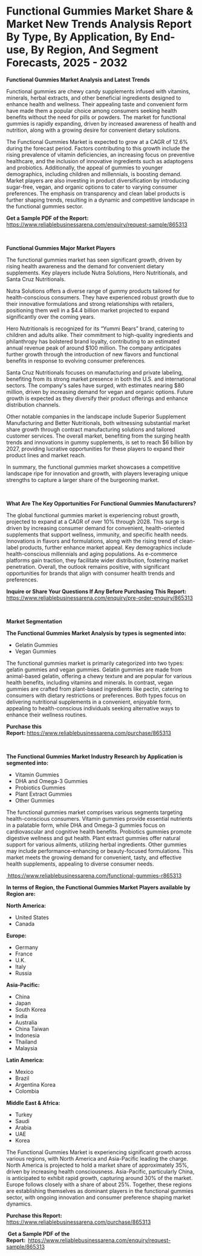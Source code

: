 <p><h1>Functional Gummies Market Share & Market New Trends Analysis Report By Type, By Application, By End-use, By Region, And Segment Forecasts, 2025 - 2032</h1></p><p><strong>Functional Gummies Market Analysis and Latest Trends</strong></p>
<p><p>Functional gummies are chewy candy supplements infused with vitamins, minerals, herbal extracts, and other beneficial ingredients designed to enhance health and wellness. Their appealing taste and convenient form have made them a popular choice among consumers seeking health benefits without the need for pills or powders. The market for functional gummies is rapidly expanding, driven by increased awareness of health and nutrition, along with a growing desire for convenient dietary solutions.</p><p>The Functional Gummies Market is expected to grow at a CAGR of 12.6% during the forecast period. Factors contributing to this growth include the rising prevalence of vitamin deficiencies, an increasing focus on preventive healthcare, and the inclusion of innovative ingredients such as adaptogens and probiotics. Additionally, the appeal of gummies to younger demographics, including children and millennials, is boosting demand. Market players are also investing in product diversification by introducing sugar-free, vegan, and organic options to cater to varying consumer preferences. The emphasis on transparency and clean label products is further shaping trends, resulting in a dynamic and competitive landscape in the functional gummies sector.</p></p>
<p><strong>Get a Sample PDF of the Report:&nbsp;</strong> <a href="https://www.reliablebusinessarena.com/enquiry/request-sample/865313?utm_campaign=2981&utm_medium=2&utm_source=Github&utm_content=ia&utm_term=19042025&utm_id=functional-gummies">https://www.reliablebusinessarena.com/enquiry/request-sample/865313</a></p>
<p>&nbsp;</p>
<p><strong>Functional Gummies Major Market Players</strong></p>
<p><p>The functional gummies market has seen significant growth, driven by rising health awareness and the demand for convenient dietary supplements. Key players include Nutra Solutions, Hero Nutritionals, and Santa Cruz Nutritionals.</p><p>Nutra Solutions offers a diverse range of gummy products tailored for health-conscious consumers. They have experienced robust growth due to their innovative formulations and strong relationships with retailers, positioning them well in a $4.4 billion market projected to expand significantly over the coming years.</p><p>Hero Nutritionals is recognized for its “Yummi Bears” brand, catering to children and adults alike. Their commitment to high-quality ingredients and philanthropy has bolstered brand loyalty, contributing to an estimated annual revenue peak of around $100 million. The company anticipates further growth through the introduction of new flavors and functional benefits in response to evolving consumer preferences.</p><p>Santa Cruz Nutritionals focuses on manufacturing and private labeling, benefiting from its strong market presence in both the U.S. and international sectors. The company's sales have surged, with estimates nearing $80 million, driven by increasing demand for vegan and organic options. Future growth is expected as they diversify their product offerings and enhance distribution channels.</p><p>Other notable companies in the landscape include Superior Supplement Manufacturing and Better Nutritionals, both witnessing substantial market share growth through contract manufacturing solutions and tailored customer services. The overall market, benefiting from the surging health trends and innovations in gummy supplements, is set to reach $6 billion by 2027, providing lucrative opportunities for these players to expand their product lines and market reach. </p><p>In summary, the functional gummies market showcases a competitive landscape ripe for innovation and growth, with players leveraging unique strengths to capture a larger share of the burgeoning market.</p></p>
<p>&nbsp;</p>
<p><strong>What Are The Key Opportunities For Functional Gummies Manufacturers?</strong></p>
<p><p>The global functional gummies market is experiencing robust growth, projected to expand at a CAGR of over 10% through 2028. This surge is driven by increasing consumer demand for convenient, health-oriented supplements that support wellness, immunity, and specific health needs. Innovations in flavors and formulations, along with the rising trend of clean-label products, further enhance market appeal. Key demographics include health-conscious millennials and aging populations. As e-commerce platforms gain traction, they facilitate wider distribution, fostering market penetration. Overall, the outlook remains positive, with significant opportunities for brands that align with consumer health trends and preferences.</p></p>
<p><strong>Inquire or Share Your Questions If Any Before Purchasing This Report:</strong> <a href="https://www.reliablebusinessarena.com/enquiry/pre-order-enquiry/865313?utm_campaign=2981&utm_medium=2&utm_source=Github&utm_content=ia&utm_term=19042025&utm_id=functional-gummies">https://www.reliablebusinessarena.com/enquiry/pre-order-enquiry/865313</a></p>
<p>&nbsp;</p>
<p><strong>Market Segmentation</strong></p>
<p><strong>The Functional Gummies Market Analysis by types is segmented into:</strong></p>
<p><ul><li>Gelatin Gummies</li><li>Vegan Gummies</li></ul></p>
<p><p>The functional gummies market is primarily categorized into two types: gelatin gummies and vegan gummies. Gelatin gummies are made from animal-based gelatin, offering a chewy texture and are popular for various health benefits, including vitamins and minerals. In contrast, vegan gummies are crafted from plant-based ingredients like pectin, catering to consumers with dietary restrictions or preferences. Both types focus on delivering nutritional supplements in a convenient, enjoyable form, appealing to health-conscious individuals seeking alternative ways to enhance their wellness routines.</p></p>
<p><strong>Purchase this Report:&nbsp;</strong><a href="https://www.reliablebusinessarena.com/purchase/865313?utm_campaign=2981&utm_medium=2&utm_source=Github&utm_content=ia&utm_term=19042025&utm_id=functional-gummies">https://www.reliablebusinessarena.com/purchase/865313</a></p>
<p>&nbsp;</p>
<p><strong>The Functional Gummies Market Industry Research by Application is segmented into:</strong></p>
<p><ul><li>Vitamin Gummies</li><li>DHA and Omega-3 Gummies</li><li>Probiotics Gummies</li><li>Plant Extract Gummies</li><li>Other Gummies</li></ul></p>
<p><p>The functional gummies market comprises various segments targeting health-conscious consumers. Vitamin gummies provide essential nutrients in a palatable form, while DHA and Omega-3 gummies focus on cardiovascular and cognitive health benefits. Probiotics gummies promote digestive wellness and gut health. Plant extract gummies offer natural support for various ailments, utilizing herbal ingredients. Other gummies may include performance-enhancing or beauty-focused formulations. This market meets the growing demand for convenient, tasty, and effective health supplements, appealing to diverse consumer needs.</p></p>
<p><a href="https://www.reliablebusinessarena.com/functional-gummies-r865313?utm_campaign=2981&utm_medium=2&utm_source=Github&utm_content=ia&utm_term=19042025&utm_id=functional-gummies">&nbsp;https://www.reliablebusinessarena.com/functional-gummies-r865313</a></p>
<p><strong>In terms of Region, the Functional Gummies Market Players available by Region are:</strong></p>
<p>
    <p> <strong> North America: </strong>
        <ul>
            <li>United States</li>
            <li>Canada</li>
        </ul>
        </p> 
    <p> <strong> Europe: </strong>
        <ul>
            <li>Germany</li>
            <li>France</li>
            <li>U.K.</li>
            <li>Italy</li>
            <li>Russia</li>
        </ul>
        </p> 
    <p> <strong> Asia-Pacific: </strong>
        <ul>
            <li>China</li>
            <li>Japan</li>
            <li>South Korea</li>
            <li>India</li>
            <li>Australia</li>
            <li>China Taiwan</li>
            <li>Indonesia</li>
            <li>Thailand</li>
            <li>Malaysia</li>
        </ul>
        </p> 
    <p> <strong> Latin America: </strong>
        <ul>
            <li>Mexico</li>
            <li>Brazil</li>
            <li>Argentina Korea</li>
            <li>Colombia</li>
        </ul>
        </p> 
    <p> <strong> Middle East & Africa: </strong>
        <ul>
            <li>Turkey</li>
            <li>Saudi</li>
            <li>Arabia</li>
            <li>UAE</li>
            <li>Korea</li>
        </ul>
    </p>
    </p>
<p><p>The Functional Gummies Market is experiencing significant growth across various regions, with North America and Asia-Pacific leading the charge. North America is projected to hold a market share of approximately 35%, driven by increasing health consciousness. Asia-Pacific, particularly China, is anticipated to exhibit rapid growth, capturing around 30% of the market. Europe follows closely with a share of about 25%. Together, these regions are establishing themselves as dominant players in the functional gummies sector, with ongoing innovation and consumer preference shaping market dynamics.</p></p>
<p><strong>Purchase this Report: </strong><a href="https://www.reliablebusinessarena.com/purchase/865313?utm_campaign=2981&utm_medium=2&utm_source=Github&utm_content=ia&utm_term=19042025&utm_id=functional-gummies">https://www.reliablebusinessarena.com/purchase/865313</a></p>
<p>&nbsp;<strong>Get a Sample PDF of the Report:&nbsp;&nbsp;</strong><a href="https://www.reliablebusinessarena.com/enquiry/request-sample/865313?utm_campaign=2981&utm_medium=2&utm_source=Github&utm_content=ia&utm_term=19042025&utm_id=functional-gummies">https://www.reliablebusinessarena.com/enquiry/request-sample/865313</a></p>
<p><strong></strong></p>
<p><p></p><p></p><p></p></p>